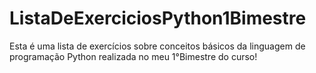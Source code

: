 # ListaDeExerciciosPython1Bimestre
Esta é uma lista de exercícios sobre conceitos básicos da linguagem de programação Python realizada no meu 1°Bimestre do curso!

